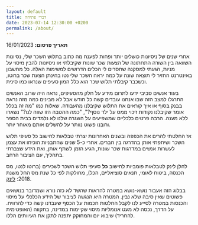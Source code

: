 ```yaml
---
layout: default
title: דברי פתיחה
date: 2023-07-14 12:30:00 +0200
permalink: /about/
---
```


**תאריך פרסום:** 16/01/2023


אחרי שנים של ניסיונות כושלים יותר ופחות לפענח מה כתוב בתלוש השכר שלי, נסיונות השוואה בין השורה התחתונה של הצעות שכר שונות שקיבלתי או ניסיונות להבין מיסוי על מניות, הגעתי למסקנה שחסרים לי הכלים הדרושים למשימות האלה. כל מחשבון באינטרנט החזיר לי תוצאה שונה על כמה יראה השכר שלי נטו בהינתן הצעת שכר ברוטו, וכשכבר קיבלתי תלוש שכר הוא כלל המון סעיפים שנראו כמו סינית.


בעוד אנשים סביבי ידעו לתרום מידע על חלק מהסעיפים, נראה היה שרוב האנשים התרגלו למצב הזה שבו אנחנו עובדים קשה כל חודש אבל לא מבינים כמה מזה נראה בבנק בסוף או איך קוראים את התלוש שקיבלנו מהעבודה. שאלות כמו "מה זה בכלל אומר שקיבלנו נקודות זיכוי ממס על ילד נוסף?", "כמה ההטבה הזו שווה לנו?" נשארו ללא מענה. הרבה פרטים כלכליים שמשפיעים על השגרה שלנו לא נלמדים בבית הספר ורובנו פשוט נוותר על להשלים אותם מאוחר יותר.


אז החלטתי להרים את הכפפה ובשנים האחרונות יצרתי טבלאות לחישוב כל סעיפי תלוש השכר ושיתפתי אותן בהדרגה בין חברים. אחרי כ-5 שנים שהתבניות הוכיחו את עצמן לעשרות אנשים במדרגות שכר שונות, הגיע הזמן לשתף אותן, ואת הידע שצברתי בתהליך, עם הציבור הרחב.


להלן לינק לטבלאות פומביות לחישוב **כל** סעיפי תלוש השכר לשכירים (ברוטו לנטו, מס הכנסה, ביטוח לאומי, תנאים סוציאליים, הכל), מחולקות לפי כל שנת מס החל משנת 2018: [לינק](https://drive.google.com/drive/folders/1JZmJg2pkD97mQ_fJOBcbuyMOiO_fFsCr?usp=sharing).


בבלוג הזה אעבור נושא-נושא במטרה להראות שהשד לא כזה נורא ושמדובר בנושאים פשוטים שאין סיבה שלא נבין. המטרה היא הנגשה לציבור של הידע הכלכלי על מיסוי והכנסות במטרה לסייע לנו לקבל החלטות חכמות על הכסף שעבדנו קשה כדי להרוויח. על הדרך, נכסה לא מעט אנומליות מיסוי שקיימות במדינה, בתקווה (האופטימית להחריד) שיבוא יום והמחוקק יתפנה לתקן את העיוותים הללו.


